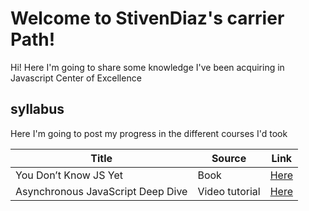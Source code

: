 # Welcome to StivenDiaz's carrier Path!

Hi! Here I'm going to share some knowledge I've been acquiring in Javascript Center of Excellence




##   syllabus

Here I'm going to post my progress in the different courses I'd took


| Title                             | Source         | Link                                     |
| --------------------------------- | -------------- | ---------------------------------------- |
| You Don’t Know JS Yet             | Book           | [Here](/YDKJY/) |
| Asynchronous JavaScript Deep Dive | Video tutorial | [Here](/AsynchronousJavaScriptDeepDive/) |